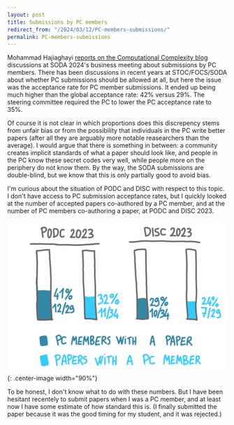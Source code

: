 ```yaml
---
layout: post
title: Submissions by PC members
redirect_from: "/2024/03/12/PC-members-submissions/"
permalink: PC-members-submissions
---
```


Mohammad Hajiaghayi 
[reports on the Computational Complexity blog](https://blog.computationalcomplexity.org/2024/01/guest-post-by-mohammad-hajiaghayi-on.html) 
discussions at SODA 2024's business meeting about submissions by PC members. 
There has been discussions in recent years at STOC/FOCS/SODA about whether
PC submissions should be allowed at all, but here the issue was 
the acceptance rate for PC member submissions. It ended up being much 
higher than the global acceptance rate: 42% versus 29%. The steering 
committee required the PC to lower the PC acceptance rate to 35%. 

Of course it is not clear in which proportions does this discrepency stems 
from unfair bias or from the possibility that individuals in the PC write 
better papers (after all they are arguably more notable reasearchers than 
the average).
I would argue that there is something in between: a community creates 
implicit standards of what a paper should look like, and people in the PC know 
these secret codes very well, while people more on the periphery do not 
know them. By the way, the SODA submissions are double-blind, but we know 
that this is only partially good to avoid bias.

I'm curious about the situation of PODC and DISC with respect to 
this topic. I don't have access to PC submission acceptance rates, but I 
quickly looked at the number of accepted papers co-authored by a PC member,
and at the number of PC members co-authoring a paper, at PODC and DISC 2023. 

![](../assets/PC-submissions.png){: .center-image width="90%"}

To be honest, I don't know what to do with these numbers. But I have been 
hesitant recentely to submit papers when I was a PC member, and at least 
now I have some estimate of how standard this is. (I finally submitted the 
paper because it was the good timing for my student, and it was 
rejected.)



